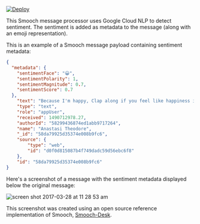 [![Deploy](https://www.herokucdn.com/deploy/button.svg)](https://heroku.com/deploy)

This Smooch message processor uses Google Cloud NLP to detect sentiment. The sentiment is added as metadata to the message (along with an emoji representation).

This is an example of a Smooch message payload containing sentiment metadata:

```json
{
  "metadata": {
    "sentimentFace": "😀",
    "sentimentPolarity": 1,
    "sentimentMagnitude": 0.7,
    "sentimentScore": 0.7
  },
    "text": "Because I'm happy, Clap along if you feel like happiness is the truth.",
    "type": "text",
    "role": "appUser",
    "received": 1490712978.27,
    "authorId": "58299436874ed1abb9717264",
    "name": "Anastasi Theodore",
    "_id": "58da79925d35374e008b9fc6",
    "source": {
        "type": "web",
        "id": "d0f0d815087b4f749dadc59d56ebc6f8"
    },
    "id": "58da79925d35374e008b9fc6"
}
```

Here's a screenshot of a message with the sentiment metadata displayed below the original message:

![screen shot 2017-03-28 at 11 28 53 am](https://cloud.githubusercontent.com/assets/2235885/24414081/5418a618-13ab-11e7-9ffd-559d434aa5ee.png)

This screenshot was created using an open source reference implementation of Smooch, [Smooch-Desk](https://github.com/smooch/smooch-desk).
